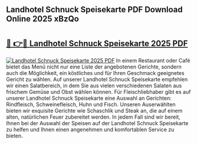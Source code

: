 ## Landhotel Schnuck Speisekarte PDF Download Online 2025 xBzQo

# <h2><a href="http://gcbinuz.nevu.top/?p=Landhotel+Schnuck+Speisekarte">🔗 👉🔴 Landhotel Schnuck Speisekarte 2025 PDF</a></h2>

[![Landhotel Schnuck Speisekarte 2025 PDF](https://i.imgur.com/dBaPXMq.png)](http://gcbinuz.nevu.top/?p=Landhotel+Schnuck+Speisekarte)
In einem Restaurant oder Café bietet das Menü nicht nur eine Liste der angebotenen Gerichte, sondern auch die Möglichkeit, ein köstliches und für Ihren Geschmack geeignetes Gericht zu wählen. Auf unserer Landhotel Schnuck Speisekarte empfehlen wir einen Salatbereich, in dem Sie aus vielen verschiedenen Salaten aus frischem Gemüse und Obst wählen können. Für Fleischliebhaber gibt es auf unserer Landhotel Schnuck Speisekarte eine Auswahl an Gerichten: Rindfleisch, Schweinefleisch, Huhn und Fisch. Unseren Auserwählten bieten wir exquisite Gerichte wie Schaschlik und Steak an, die auf einem alten, natürlichen Feuer zubereitet werden. In jedem Fall sind wir bereit, Ihnen bei der Auswahl der Speisen auf der Landhotel Schnuck Speisekarte zu helfen und Ihnen einen angenehmen und komfortablen Service zu bieten.

